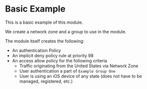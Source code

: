 # Basic Example
This is a basic example of this module.

We create a network zone and a group to use in the module.

The module itself creates the following:
- An authentication Policy
- An implicit deny policy rule at priority 98
- An access allow policy for the following criteria
  - Traffic originating from the United States via Network Zone
  - User authentication a part of `Example Group One`
  - User is using an iOS device of any state (does not have to be managed, registered, etc.)